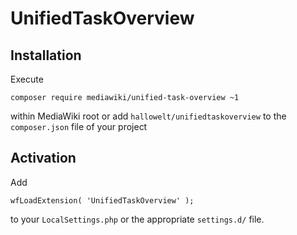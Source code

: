 # UnifiedTaskOverview

## Installation
Execute

    composer require mediawiki/unified-task-overview ~1
within MediaWiki root or add `hallowelt/unifiedtaskoverview` to the
`composer.json` file of your project

## Activation
Add

    wfLoadExtension( 'UnifiedTaskOverview' );
to your `LocalSettings.php` or the appropriate `settings.d/` file.

